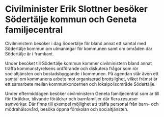 # Civilminister Erik Slottner besöker Södertälje kommun och Geneta familjecentral

Civilministern besöker i dag Södertälje för bland annat ett samtal med Södertälje kommun om utmaningar för kommunen samt om områden där Södertälje är i framkant.

Under besöket till Södertälje kommun kommer civilministern bland annat träffa kommunstyrelsens ordförande och diskutera frågor som rör socialtjänsten och bostadsbyggande i kommunen. På agendan står även ett samtal om kommunens arbete mot organiserad brottslighet, vilket främst är ett samarbete mellan kommunkoncernen och lokalpolisområde Södertälje.

Under eftermiddagen besöker civilministern Geneta familjecentral som är till för föräldrar, blivande föräldrar och barnfamiljer där flera resurser samverkar. Där finns till exempel möjlighet att träffa personal från barn- och mödrahälsovård, besöka öppna förskolan och socialtjänsten.
